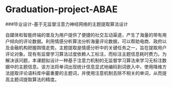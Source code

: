 # Graduation-project-ABAE
###毕业设计-基于无监督注意力神经网络的主题提取算法设计

自媒体和智能终端的普及为用户提供了便捷的社交互动渠道，产生了海量的带有用户倾向的评论数据。利用情感分析算法分析海量评论数据，可以帮助电商、政府以及金融机构把握舆情走势。主题提取是情感分析中的关键任务之一，旨在提取用户评论对象。现有有监督学习算法过度依赖人工标注，而标注主题信息耗时费力。为解决该问题，本课题拟设计一种基于注意力机制的无监督学习算法来学习无标注数据中的主题信息。该方法将单词出现统计信息显式地编码到词嵌入中，使用降维方法提取评论语料库中最重要的主题词，并使用注意机制去除不相关的单词，从而提高主题词提取算法的精度。
